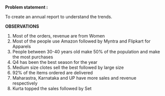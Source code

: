 **Problem statement :** 

To create an annual report to understand the trends.

**OBSERVATIONS**

1. Most of the orders, revenue are from Women
2. Most of the people use Amazon followed by Myntra and Flipkart for Apparels
3. People between 30-40 years old make 50% of the population and make the most purchases
4. Q4 has been the best season for the year
5. Medium size clotes sell the best followed by large size
6. 92% of the items ordered are delivered
7. Maharastra, Karnataka and UP have more sales and revenue respectively
8. Kurta topped the sales followed by Set
